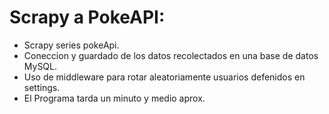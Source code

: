 # Scrapy a PokeAPI:

- Scrapy series pokeApi.
- Coneccion y guardado de los datos recolectados en una base de datos MySQL.
- Uso de middleware para rotar aleatoriamente usuarios defenidos en settings.
- El Programa tarda un minuto y medio aprox.